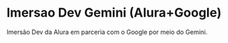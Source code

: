 # Imersao Dev Gemini (Alura+Google)
 Imersão Dev da Alura em parceria com o Google por meio do Gemini.
